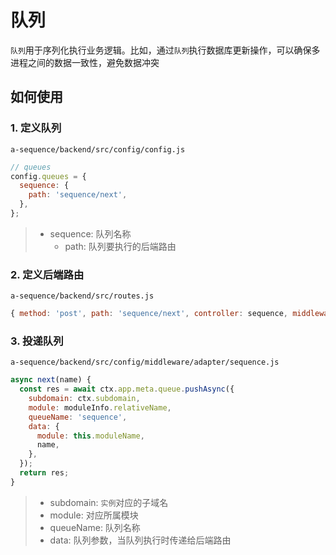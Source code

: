 # 队列

`队列`用于序列化执行业务逻辑。比如，通过`队列`执行数据库更新操作，可以确保多进程之间的数据一致性，避免数据冲突

## 如何使用

### 1. 定义队列

`a-sequence/backend/src/config/config.js`

```javascript
// queues
config.queues = {
  sequence: {
    path: 'sequence/next',
  },
};
```

> - sequence: 队列名称
>   - path: 队列要执行的后端路由

### 2. 定义后端路由

`a-sequence/backend/src/routes.js`

```javascript
{ method: 'post', path: 'sequence/next', controller: sequence, middlewares: 'inner' },
```

### 3. 投递队列

`a-sequence/backend/src/config/middleware/adapter/sequence.js`

```javascript
async next(name) {
  const res = await ctx.app.meta.queue.pushAsync({
    subdomain: ctx.subdomain,
    module: moduleInfo.relativeName,
    queueName: 'sequence',
    data: {
      module: this.moduleName,
      name,
    },
  });
  return res;
}
```

> - subdomain: `实例`对应的子域名
> - module: 对应所属模块
> - queueName: 队列名称
> - data: 队列参数，当队列执行时传递给后端路由
